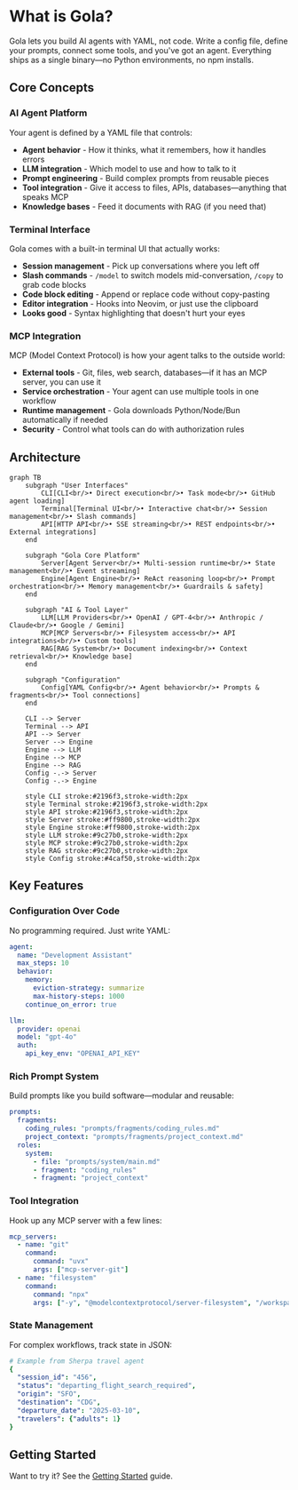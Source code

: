 # What is Gola?

Gola lets you build AI agents with YAML, not code. Write a config file, define your prompts, connect some tools, and you've got an agent. Everything ships as a single binary—no Python environments, no npm installs.

## Core Concepts

### AI Agent Platform
Your agent is defined by a YAML file that controls:
- **Agent behavior** - How it thinks, what it remembers, how it handles errors
- **LLM integration** - Which model to use and how to talk to it
- **Prompt engineering** - Build complex prompts from reusable pieces
- **Tool integration** - Give it access to files, APIs, databases—anything that speaks MCP
- **Knowledge bases** - Feed it documents with RAG (if you need that)

### Terminal Interface
Gola comes with a built-in terminal UI that actually works:
- **Session management** - Pick up conversations where you left off
- **Slash commands** - `/model` to switch models mid-conversation, `/copy` to grab code blocks
- **Code block editing** - Append or replace code without copy-pasting
- **Editor integration** - Hooks into Neovim, or just use the clipboard
- **Looks good** - Syntax highlighting that doesn't hurt your eyes

### MCP Integration
MCP (Model Context Protocol) is how your agent talks to the outside world:
- **External tools** - Git, files, web search, databases—if it has an MCP server, you can use it
- **Service orchestration** - Your agent can use multiple tools in one workflow
- **Runtime management** - Gola downloads Python/Node/Bun automatically if needed
- **Security** - Control what tools can do with authorization rules

## Architecture

```mermaid
graph TB
    subgraph "User Interfaces"
        CLI[CLI<br/>• Direct execution<br/>• Task mode<br/>• GitHub agent loading]
        Terminal[Terminal UI<br/>• Interactive chat<br/>• Session management<br/>• Slash commands]
        API[HTTP API<br/>• SSE streaming<br/>• REST endpoints<br/>• External integrations]
    end
    
    subgraph "Gola Core Platform"
        Server[Agent Server<br/>• Multi-session runtime<br/>• State management<br/>• Event streaming]
        Engine[Agent Engine<br/>• ReAct reasoning loop<br/>• Prompt orchestration<br/>• Memory management<br/>• Guardrails & safety]
    end
    
    subgraph "AI & Tool Layer"
        LLM[LLM Providers<br/>• OpenAI / GPT-4<br/>• Anthropic / Claude<br/>• Google / Gemini]
        MCP[MCP Servers<br/>• Filesystem access<br/>• API integrations<br/>• Custom tools]
        RAG[RAG System<br/>• Document indexing<br/>• Context retrieval<br/>• Knowledge base]
    end
    
    subgraph "Configuration"
        Config[YAML Config<br/>• Agent behavior<br/>• Prompts & fragments<br/>• Tool connections]
    end
    
    CLI --> Server
    Terminal --> API
    API --> Server
    Server --> Engine
    Engine --> LLM
    Engine --> MCP
    Engine --> RAG
    Config -.-> Server
    Config -.-> Engine
    
    style CLI stroke:#2196f3,stroke-width:2px
    style Terminal stroke:#2196f3,stroke-width:2px
    style API stroke:#2196f3,stroke-width:2px
    style Server stroke:#ff9800,stroke-width:2px
    style Engine stroke:#ff9800,stroke-width:2px
    style LLM stroke:#9c27b0,stroke-width:2px
    style MCP stroke:#9c27b0,stroke-width:2px
    style RAG stroke:#9c27b0,stroke-width:2px
    style Config stroke:#4caf50,stroke-width:2px
```

## Key Features

### Configuration Over Code
No programming required. Just write YAML:

```yaml
agent:
  name: "Development Assistant"
  max_steps: 10
  behavior:
    memory:
      eviction-strategy: summarize
      max-history-steps: 1000
    continue_on_error: true

llm:
  provider: openai
  model: "gpt-4o"
  auth:
    api_key_env: "OPENAI_API_KEY"
```

### Rich Prompt System
Build prompts like you build software—modular and reusable:

```yaml
prompts:
  fragments:
    coding_rules: "prompts/fragments/coding_rules.md"
    project_context: "prompts/fragments/project_context.md"
  roles:
    system:
      - file: "prompts/system/main.md"
      - fragment: "coding_rules"
      - fragment: "project_context"
```

### Tool Integration
Hook up any MCP server with a few lines:

```yaml
mcp_servers:
  - name: "git"
    command:
      command: "uvx"
      args: ["mcp-server-git"]
  - name: "filesystem"
    command:
      command: "npx"
      args: ["-y", "@modelcontextprotocol/server-filesystem", "/workspace"]
```

### State Management
For complex workflows, track state in JSON:

```yaml
# Example from Sherpa travel agent
{
  "session_id": "456",
  "status": "departing_flight_search_required",
  "origin": "SFO",
  "destination": "CDG", 
  "departure_date": "2025-03-10",
  "travelers": {"adults": 1}
}
```

## Getting Started

Want to try it? See the [Getting Started](/getting-started/) guide.